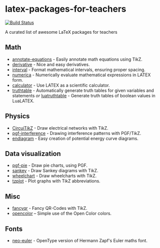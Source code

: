 # latex-packages-for-teachers

[![Build Status](https://app.travis-ci.com/maphy-psd/latex-packages-for-teachers.svg?branch=main)](https://app.travis-ci.com/maphy-psd/latex-packages-for-teachers)

A curated list of awesome LaTeX packages for teachers


## Math
-   [annotate-equations](https://www.ctan.org/pkg/annotate-equations) - Easily annotate math equations using TikZ.
-   [derivative](https://www.ctan.org/pkg/derivative) - Nice and easy derivatives.
-   [interval](https://ctan.org/pkg/interval) - Format mathematical intervals, ensuring proper spacing.
-   [numerica](https://www.ctan.org/pkg/numerica) - Numerically evaluate mathematical expressions in LATEX form.
-   [calculator](https://www.ctan.org/pkg/calculator) - Use LATEX as a scientific calculator.
-   [truthtable](https://www.ctan.org/pkg/truthtable) - Automatically generate truth tables for given variables and statements *or* [luatruthtable](https://www.ctan.org/pkg/luatruthtable) - Generate truth tables of boolean values in LuaLATEX.


## Physics
-   [CircuiTikZ](https://www.ctan.org/pkg/circuitikz) - Draw electrical networks with TikZ.
-   [pgf-interference](https://www.ctan.org/pkg/pgf-interference) - Drawing interference patterns with PGF/TikZ.
-   [endiagram](https://www.ctan.org/pkg/endiagram) - Easy creation of potential energy curve diagrams.

## Data visualization
-   [pgf-pie](https://www.ctan.org/pkg/pgf-pie) - Draw pie charts, using PGF.
-   [sankey](https://www.ctan.org/pkg/sankey) - Draw Sankey diagrams with TikZ.
-   [wheelchart](https://www.ctan.org/pkg/wheelchart) - Draw wheelcharts with TikZ.
-   [tzplot](https://www.ctan.org/pkg/tzplot) - Plot graphs with TikZ abbreviations.

## Misc
-   [fancyqr](https://www.ctan.org/pkg/fancyqr) - Fancy QR-Codes with TikZ.
-   [opencolor](https://www.ctan.org/pkg/opencolor) – Simple use of the Open Color colors.

## Fonts
-   [neo-euler](https://www.ctan.org/pkg/neo-euler) - OpenType version of Hermann Zapf's Euler maths font.
